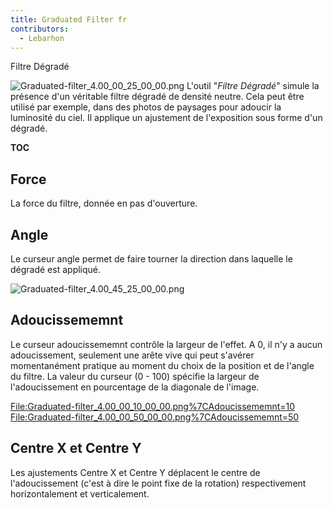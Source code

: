 ```yaml
---
title: Graduated Filter fr
contributors:
  - Lebarhon
---
```


<div class="pagetitle">

Filtre Dégradé

</div>

![](Graduated-filter_4.00_00_25_00_00.png "Graduated-filter_4.00_00_25_00_00.png")
L'outil "*Filtre Dégradé*" simule la présence d'un véritable filtre
dégradé de densité neutre. Cela peut être utilisé par exemple, dans des
photos de paysages pour adoucir la luminosité du ciel. Il applique un
ajustement de l'exposition sous forme d'un dégradé.

__TOC__

## Force

La force du filtre, donnée en pas d'ouverture.

## Angle

Le curseur angle permet de faire tourner la direction dans laquelle le
dégradé est appliqué.

![](Graduated-filter_4.00_45_25_00_00.png "Graduated-filter_4.00_45_25_00_00.png")  

## Adoucissememnt

Le curseur adoucissememnt contrôle la largeur de l'effet. A 0, il n'y a
aucun adoucissement, seulement une arête vive qui peut s'avérer
momentanément pratique au moment du choix de la position et de l'angle
du filtre. La valeur du curseur (0 - 100) spécifie la largeur de
l'adoucissement en pourcentage de la diagonale de l'image.

<File:Graduated-filter_4.00_00_10_00_00.png%7CAdoucissememnt=10>
<File:Graduated-filter_4.00_00_50_00_00.png%7CAdoucissememnt=50>

## Centre X et Centre Y

Les ajustements Centre X et Centre Y déplacent le centre de
l'adoucissement (c'est à dire le point fixe de la rotation)
respectivement horizontalement et verticalement.
